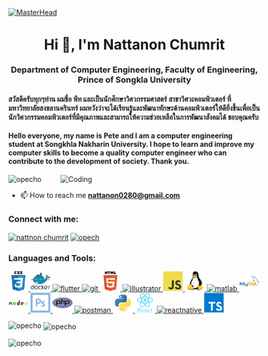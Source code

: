 [![MasterHead](https://user-images.githubusercontent.com/10498744/210012254-234538ff-d198-48aa-8964-37e6fd45d227.gif)](https://rishavchanda.io)
<h1 align="center">Hi 👋, I'm Nattanon Chumrit</h1>
<h3 align="center">Department of Computer Engineering, Faculty of Engineering, Prince of Songkla University</h3>
<h4>  สวัสดีครับทุกๆท่าน ผมชื่อ พีท และเป็นนักศึกษาวิศวกรรมศาสตร์ สาขาวิศวะคอมพิวเตอร์ ที่ มหาวิทยาลัยสงขลานครินทร์ ผมหวังว่าจะได้เรียนรู้และพัฒนาทักษะด้านคอมพิวเตอร์ให้ดียิ่งขึ้นเพื่อเป็นนักวิศวกรรมคอมพิวเตอร์ที่มีคุณภาพและสามารถให้ความช่วยเหลือในการพัฒนาสังคมได้ ขอบคุณครับ</h4>
<h4>  Hello everyone, my name is Pete and I am a computer engineering student at Songkhla Nakharin University. I hope to learn and improve my computer skills to become a quality computer engineer who can contribute to the development of society. Thank you.</h4>
<img align="right" alt="Coding" width="400" src="https://i.pinimg.com/originals/e4/26/70/e426702edf874b181aced1e2fa5c6cde.gif">

<p align="left"> <img src="https://komarev.com/ghpvc/?username=opecho&label=Profile%20views&color=0e75b6&style=flat" alt="opecho" /> </p>

- 📫 How to reach me **nattanon0280@gmail.com**

<h3 align="left">Connect with me:</h3>
<p align="left">
<a href="https://fb.com/nattnon chumrit" target="blank"><img align="center" src="https://raw.githubusercontent.com/rahuldkjain/github-profile-readme-generator/master/src/images/icons/Social/facebook.svg" alt="nattnon chumrit" height="30" width="40" /></a>
<a href="https://instagram.com/opech" target="blank"><img align="center" src="https://raw.githubusercontent.com/rahuldkjain/github-profile-readme-generator/master/src/images/icons/Social/instagram.svg" alt="opech" height="30" width="40" /></a>
</p>

<h3 align="left">Languages and Tools:</h3>
<p align="left"> <a href="https://www.w3schools.com/css/" target="_blank" rel="noreferrer"> <img src="https://raw.githubusercontent.com/devicons/devicon/master/icons/css3/css3-original-wordmark.svg" alt="css3" width="40" height="40"/> </a> <a href="https://www.docker.com/" target="_blank" rel="noreferrer"> <img src="https://raw.githubusercontent.com/devicons/devicon/master/icons/docker/docker-original-wordmark.svg" alt="docker" width="40" height="40"/> </a> <a href="https://flutter.dev" target="_blank" rel="noreferrer"> <img src="https://www.vectorlogo.zone/logos/flutterio/flutterio-icon.svg" alt="flutter" width="40" height="40"/> </a> <a href="https://git-scm.com/" target="_blank" rel="noreferrer"> <img src="https://www.vectorlogo.zone/logos/git-scm/git-scm-icon.svg" alt="git" width="40" height="40"/> </a> <a href="https://www.w3.org/html/" target="_blank" rel="noreferrer"> <img src="https://raw.githubusercontent.com/devicons/devicon/master/icons/html5/html5-original-wordmark.svg" alt="html5" width="40" height="40"/> </a> <a href="https://www.adobe.com/in/products/illustrator.html" target="_blank" rel="noreferrer"> <img src="https://www.vectorlogo.zone/logos/adobe_illustrator/adobe_illustrator-icon.svg" alt="illustrator" width="40" height="40"/> </a> <a href="https://developer.mozilla.org/en-US/docs/Web/JavaScript" target="_blank" rel="noreferrer"> <img src="https://raw.githubusercontent.com/devicons/devicon/master/icons/javascript/javascript-original.svg" alt="javascript" width="40" height="40"/> </a> <a href="https://www.linux.org/" target="_blank" rel="noreferrer"> <img src="https://raw.githubusercontent.com/devicons/devicon/master/icons/linux/linux-original.svg" alt="linux" width="40" height="40"/> </a> <a href="https://www.mathworks.com/" target="_blank" rel="noreferrer"> <img src="https://upload.wikimedia.org/wikipedia/commons/2/21/Matlab_Logo.png" alt="matlab" width="40" height="40"/> </a> <a href="https://www.mysql.com/" target="_blank" rel="noreferrer"> <img src="https://raw.githubusercontent.com/devicons/devicon/master/icons/mysql/mysql-original-wordmark.svg" alt="mysql" width="40" height="40"/> </a> <a href="https://nodejs.org" target="_blank" rel="noreferrer"> <img src="https://raw.githubusercontent.com/devicons/devicon/master/icons/nodejs/nodejs-original-wordmark.svg" alt="nodejs" width="40" height="40"/> </a> <a href="https://www.photoshop.com/en" target="_blank" rel="noreferrer"> <img src="https://raw.githubusercontent.com/devicons/devicon/master/icons/photoshop/photoshop-line.svg" alt="photoshop" width="40" height="40"/> </a> <a href="https://www.php.net" target="_blank" rel="noreferrer"> <img src="https://raw.githubusercontent.com/devicons/devicon/master/icons/php/php-original.svg" alt="php" width="40" height="40"/> </a> <a href="https://postman.com" target="_blank" rel="noreferrer"> <img src="https://www.vectorlogo.zone/logos/getpostman/getpostman-icon.svg" alt="postman" width="40" height="40"/> </a> <a href="https://www.python.org" target="_blank" rel="noreferrer"> <img src="https://raw.githubusercontent.com/devicons/devicon/master/icons/python/python-original.svg" alt="python" width="40" height="40"/> </a> <a href="https://reactjs.org/" target="_blank" rel="noreferrer"> <img src="https://raw.githubusercontent.com/devicons/devicon/master/icons/react/react-original-wordmark.svg" alt="react" width="40" height="40"/> </a> <a href="https://reactnative.dev/" target="_blank" rel="noreferrer"> <img src="https://reactnative.dev/img/header_logo.svg" alt="reactnative" width="40" height="40"/> </a> <a href="https://www.typescriptlang.org/" target="_blank" rel="noreferrer"> <img src="https://raw.githubusercontent.com/devicons/devicon/master/icons/typescript/typescript-original.svg" alt="typescript" width="40" height="40"/> </a> </p>

<p><img align="left" src="https://github-readme-stats.vercel.app/api/top-langs?username=opecho&show_icons=true&locale=en&layout=compact" alt="opecho" /></p>

<p>&nbsp;<img align="center" src="https://github-readme-stats.vercel.app/api?username=opecho&show_icons=true&locale=en" alt="opecho" /></p>

<p><img align="center" src="https://github-readme-streak-stats.herokuapp.com/?user=opecho&" alt="opecho" /></p>
